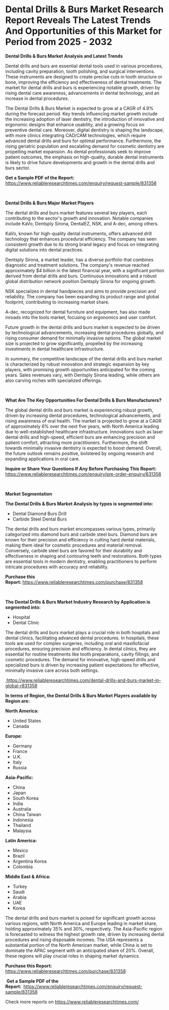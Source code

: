 <p><h1>Dental Drills & Burs Market Research Report Reveals The Latest Trends And Opportunities of this Market for Period from 2025 - 2032</h1></p><p><strong>Dental Drills & Burs Market Analysis and Latest Trends</strong></p>
<p><p>Dental drills and burs are essential dental tools used in various procedures, including cavity preparation, tooth polishing, and surgical interventions. These instruments are designed to create precise cuts in tooth structure or bone, improving the efficiency and effectiveness of dental treatments. The market for dental drills and burs is experiencing notable growth, driven by rising dental care awareness, advancements in dental technology, and an increase in dental procedures. </p><p>The Dental Drills & Burs Market is expected to grow at a CAGR of 4.9% during the forecast period. Key trends influencing market growth include the increasing adoption of laser dentistry, the introduction of innovative and ergonomic designs that enhance usability, and a growing focus on preventive dental care. Moreover, digital dentistry is shaping the landscape, with more clinics integrating CAD/CAM technologies, which require advanced dental drills and burs for optimal performance. Furthermore, the rising geriatric population and escalating demand for cosmetic dentistry are propelling market expansion. As dental professionals seek to improve patient outcomes, the emphasis on high-quality, durable dental instruments is likely to drive future developments and growth in the dental drills and burs sector.</p></p>
<p><strong>Get a Sample PDF of the Report:&nbsp;</strong> <a href="https://www.reliableresearchtimes.com/enquiry/request-sample/831358?utm_campaign=3087&utm_medium=2&utm_source=Github&utm_content=ia&utm_term=25032025&utm_id=dental-drills-burs">https://www.reliableresearchtimes.com/enquiry/request-sample/831358</a></p>
<p>&nbsp;</p>
<p><strong>Dental Drills & Burs Major Market Players</strong></p>
<p><p>The dental drills and burs market features several key players, each contributing to the sector's growth and innovation. Notable companies include KaVo, Dentsply Sirona, DentalEZ, NSK, and A-dec, among others.</p><p>KaVo, known for high-quality dental instruments, offers advanced drill technology that enhances procedural efficiency. The company has seen consistent growth due to its strong brand legacy and focus on integrating digital solutions into dental practices.</p><p>Dentsply Sirona, a market leader, has a diverse portfolio that combines diagnostic and treatment solutions. The company's revenue reached approximately $4 billion in the latest financial year, with a significant portion derived from dental drills and burs. Continuous innovations and a robust global distribution network position Dentsply Sirona for ongoing growth.</p><p>NSK specializes in dental handpieces and aims to provide precision and reliability. The company has been expanding its product range and global footprint, contributing to increasing market share. </p><p>A-dec, recognized for dental furniture and equipment, has also made inroads into the tools market, focusing on ergonomics and user comfort. </p><p>Future growth in the dental drills and burs market is expected to be driven by technological advancements, increasing dental procedures globally, and rising consumer demand for minimally invasive options. The global market size is projected to grow significantly, propelled by the increasing investments in dental healthcare infrastructure.</p><p>In summary, the competitive landscape of the dental drills and burs market is characterized by robust innovation and strategic expansion by key players, with promising growth opportunities anticipated for the coming years. Sales revenues vary, with Dentsply Sirona leading, while others are also carving niches with specialized offerings.</p></p>
<p>&nbsp;</p>
<p><strong>What Are The Key Opportunities For Dental Drills & Burs Manufacturers?</strong></p>
<p><p>The global dental drills and burs market is experiencing robust growth, driven by increasing dental procedures, technological advancements, and rising awareness of oral health. The market is projected to grow at a CAGR of approximately 6% over the next five years, with North America leading due to well-established healthcare infrastructure. Innovations such as laser dental drills and high-speed, efficient burs are enhancing precision and patient comfort, attracting more practitioners. Furthermore, the shift towards minimally invasive dentistry is expected to boost demand. Overall, the future outlook remains positive, bolstered by ongoing research and expanding applications in oral care.</p></p>
<p><strong>Inquire or Share Your Questions If Any Before Purchasing This Report:</strong> <a href="https://www.reliableresearchtimes.com/enquiry/pre-order-enquiry/831358?utm_campaign=3087&utm_medium=2&utm_source=Github&utm_content=ia&utm_term=25032025&utm_id=dental-drills-burs">https://www.reliableresearchtimes.com/enquiry/pre-order-enquiry/831358</a></p>
<p>&nbsp;</p>
<p><strong>Market Segmentation</strong></p>
<p><strong>The Dental Drills & Burs Market Analysis by types is segmented into:</strong></p>
<p><ul><li>Dental Diamond Burs Drill</li><li>Carbide Steel Dental Burs</li></ul></p>
<p><p>The dental drills and burs market encompasses various types, primarily categorized into diamond burs and carbide steel burs. Diamond burs are known for their precision and efficiency in cutting hard dental materials, making them ideal for cosmetic procedures and material removal. Conversely, carbide steel burs are favored for their durability and effectiveness in shaping and contouring teeth and restorations. Both types are essential tools in modern dentistry, enabling practitioners to perform intricate procedures with accuracy and reliability.</p></p>
<p><strong>Purchase this Report:&nbsp;</strong><a href="https://www.reliableresearchtimes.com/purchase/831358?utm_campaign=3087&utm_medium=2&utm_source=Github&utm_content=ia&utm_term=25032025&utm_id=dental-drills-burs">https://www.reliableresearchtimes.com/purchase/831358</a></p>
<p>&nbsp;</p>
<p><strong>The Dental Drills & Burs Market Industry Research by Application is segmented into:</strong></p>
<p><ul><li>Hospital</li><li>Dental Clinic</li></ul></p>
<p><p>The dental drills and burs market plays a crucial role in both hospitals and dental clinics, facilitating advanced dental procedures. In hospitals, these tools are used for complex surgeries, including oral and maxillofacial procedures, ensuring precision and efficiency. In dental clinics, they are essential for routine treatments like tooth preparations, cavity fillings, and cosmetic procedures. The demand for innovative, high-speed drills and specialized burs is driven by increasing patient expectations for effective, minimally invasive care across both settings.</p></p>
<p><a href="https://www.reliableresearchtimes.com/dental-drills-and-burs-market-in-global-r831358?utm_campaign=3087&utm_medium=2&utm_source=Github&utm_content=ia&utm_term=25032025&utm_id=dental-drills-burs">&nbsp;https://www.reliableresearchtimes.com/dental-drills-and-burs-market-in-global-r831358</a></p>
<p><strong>In terms of Region, the Dental Drills & Burs Market Players available by Region are:</strong></p>
<p>
    <p> <strong> North America: </strong>
        <ul>
            <li>United States</li>
            <li>Canada</li>
        </ul>
        </p> 
    <p> <strong> Europe: </strong>
        <ul>
            <li>Germany</li>
            <li>France</li>
            <li>U.K.</li>
            <li>Italy</li>
            <li>Russia</li>
        </ul>
        </p> 
    <p> <strong> Asia-Pacific: </strong>
        <ul>
            <li>China</li>
            <li>Japan</li>
            <li>South Korea</li>
            <li>India</li>
            <li>Australia</li>
            <li>China Taiwan</li>
            <li>Indonesia</li>
            <li>Thailand</li>
            <li>Malaysia</li>
        </ul>
        </p> 
    <p> <strong> Latin America: </strong>
        <ul>
            <li>Mexico</li>
            <li>Brazil</li>
            <li>Argentina Korea</li>
            <li>Colombia</li>
        </ul>
        </p> 
    <p> <strong> Middle East & Africa: </strong>
        <ul>
            <li>Turkey</li>
            <li>Saudi</li>
            <li>Arabia</li>
            <li>UAE</li>
            <li>Korea</li>
        </ul>
    </p>
    </p>
<p><p>The dental drills and burs market is poised for significant growth across various regions, with North America and Europe leading in market share, holding approximately 35% and 30%, respectively. The Asia-Pacific region is forecasted to witness the highest growth rate, driven by increasing dental procedures and rising disposable incomes. The USA represents a substantial portion of the North American market, while China is set to dominate the APAC segment with an anticipated share of 20%. Overall, these regions will play crucial roles in shaping market dynamics.</p></p>
<p><strong>Purchase this Report: </strong><a href="https://www.reliableresearchtimes.com/purchase/831358?utm_campaign=3087&utm_medium=2&utm_source=Github&utm_content=ia&utm_term=25032025&utm_id=dental-drills-burs">https://www.reliableresearchtimes.com/purchase/831358</a></p>
<p>&nbsp;<strong>Get a Sample PDF of the Report:&nbsp;&nbsp;</strong><a href="https://www.reliableresearchtimes.com/enquiry/request-sample/831358?utm_campaign=3087&utm_medium=2&utm_source=Github&utm_content=ia&utm_term=25032025&utm_id=dental-drills-burs">https://www.reliableresearchtimes.com/enquiry/request-sample/831358</a></p>
<p><strong></strong></p>
<p>Check more reports on <a href="https://www.reliableresearchtimes.com/?utm_campaign=3087&utm_medium=2&utm_source=Github&utm_content=ia&utm_term=25032025&utm_id=dental-drills-burs">https://www.reliableresearchtimes.com/</a></p>